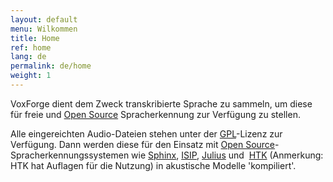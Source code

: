 ```yaml
---
layout: default
menu: Wilkommen
title: Home
ref: home
lang: de
permalink: de/home
weight: 1
---
```

VoxForge dient dem Zweck transkribierte Sprache zu sammeln, um diese für
freie und [Open Source] Spracherkennung zur Verfügung zu stellen.

Alle eingereichten Audio-Dateien stehen unter der [GPL]-Lizenz zur
Verfügung. Dann werden diese für den Einsatz mit [Open Source]-
Spracherkennungssystemen wie [Sphinx], [ISIP], [Julius] und 
[HTK] (Anmerkung: HTK hat Auflagen für die Nutzung) in akustische
Modelle 'kompiliert'.

  [Open Source]: /faq/what-is-open-source-software
  [GPL]: /faq/what-is-gpl
  [Sphinx]: http://cmusphinx.sourceforge.net/html/cmusphinx.php
  [ISIP]: http://www.ece.msstate.edu/research/isip/projects/speech/index.html
  [Julius]: http://julius.sourceforge.jp/en_index.php?q=en/index.html
  [HTK]: http://htk.eng.cam.ac.uk/
